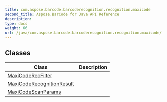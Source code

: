 ```yaml
---
title: com.aspose.barcode.barcoderecognition.recognition.maxicode
second_title: Aspose.BarCode for Java API Reference
description: 
type: docs
weight: 66
url: /java/com.aspose.barcode.barcoderecognition.recognition.maxicode/
---
```


## Classes

| Class | Description |
| --- | --- |
| [MaxiCodeRecFilter](../com.aspose.barcode.barcoderecognition.recognition.maxicode/maxicoderecfilter) |  |
| [MaxiCodeRecognitionResult](../com.aspose.barcode.barcoderecognition.recognition.maxicode/maxicoderecognitionresult) |  |
| [MaxiCodeScanParams](../com.aspose.barcode.barcoderecognition.recognition.maxicode/maxicodescanparams) |  |
